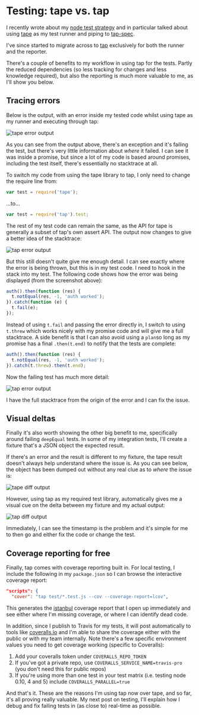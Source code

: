 # Testing: tape vs. tap

I recently wrote about my [node test strategy](https://remysharp.com/2015/12/14/my-node-test-strategy) and in particular talked about using [tape](https://npmjs.org/tape) as my test runner and piping to [tap-spec](https://www.npmjs.com/package/tap-spec).

I've since started to migrate across to [tap](https://www.npmjs.com/package/tap) exclusively for both the runner and the reporter.

<!--more-->

There's a couple of benefits to my workflow in using tap for the tests. Partly the reduced dependencies (so less tracking for changes and less knowledge required), but also the reporting is much more valuable to me, as I'll show you below.

## Tracing errors

Below is the output, with an error inside my tested code whilst using tape as my runner and executing through tap:

![tape error output](/images/tape-vs-tap-1.png)

As you can see from the output above, there's an exception and it's failing the test, but there's very little information about *where* it failed. I can see it was inside a promise, but since a lot of my code is based around promises, including the test itself, there's essentially no stacktrace at all.

To switch my code from using the tape library to tap, I only need to change the require line from:

```js
var test = require('tape');
```

...to...

```js
var test = require('tap').test;
```

The rest of my test code can remain the same, as the API for tape is generally a subset of tap's own assert API. The output now changes to give a better idea of the stacktrace:

![tap error output](/images/tape-vs-tap-2.png)

But this still doesn't quite give me enough detail. I can see exactly where the error is being thrown, but this is in my test code. I need to hook in the stack into my test. The following code shows how the error was being displayed (from the screenshot above):

```js
auth().then(function (res) {
  t.notEqual(res, -1, 'auth worked');
}).catch(function (e) {
  t.fail(e);
});
```

Instead of using `t.fail` and passing the error directly in, I switch to using `t.threw` which works nicely with my promise code and will give me a full stacktrace. A side benefit is that I can also avoid using a `plan`so long as my promise has a final `.then(t.end)` to notify that the tests are complete:

```js
auth().then(function (res) {
  t.notEqual(res, -1, 'auth worked');
}).catch(t.threw).then(t.end);
```

Now the failing test has much more detail:

![tap error output](/images/tape-vs-tap-3.png)

I have the full stacktrace from the origin of the error and I can fix the issue.

## Visual deltas

Finally it's also worth showing the other big benefit to me, specifically around failing `deepEqual` tests. In some of my integration tests, I'll create a fixture that's a JSON object the expected result.

If there's an error and the result is different to my fixture, the tape result doesn't always help understand where the issue is. As you can see below, the object has been dumped out without any real clue as to *where* the issue is:

![tape diff output](/images/tape-vs-tap-4.png)

However, using tap as my required test library, automatically gives me a visual cue on the delta between my fixture and my actual output:

![tap diff output](/images/tape-vs-tap-5.png)

Immediately, I can see the timestamp is the problem and it's simple for me to then go and either fix the code or change the test.

## Coverage reporting for free

Finally, tap comes with coverage reporting built in. For local testing, I include the following in my `package.json` so I can browse the interactive coverage report:

```json
"scripts": {
  "cover": "tap test/*.test.js --cov --coverage-report=lcov",
```

This generates the [istanbul](https://gotwarlost.github.io/istanbul/) coverage report that I open up immediately and see either where I'm missing coverage, or where I can identify dead code.

In addition, since I publish to Travis for my tests, it will post automatically to tools like [coveralls.io](https://coveralls.io/) and I'm able to share the coverage either with the public or with my team internally. Note there's a few specific environment values you need to get coverage working (specific to Coveralls):

1. Add your coveralls token under `COVERALLS_REPO_TOKEN`
2. If you've got a private repo, use `COVERALLS_SERVICE_NAME=travis-pro` (you don't need this for public repos)
3. If you're using more than one test in your test matrix (i.e. testing node 0.10, 4 and 5) include `COVERALLS_PARALLEL=true`

And that's it. These are the reasons I'm using tap now over tape, and so far, it's all proving really valuable. My next post on testing, I'll explain how I debug and fix failing tests in (as close to) real-time as possible.